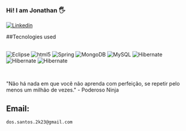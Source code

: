 ### Hi! I am Jonathan 🖐️

[![Linkedin](https://img.shields.io/badge/LinkedIn-0077B5?style=for-the-badge&logo=linkedin&logoColor=white)](https://www.linkedin.com/in/jonathan-java-programmer/)



##Tecnologies used

<dig style="display: inline_block"><br/>
<img alingn="center" alt="Eclipse" src="https://img.shields.io/badge/Eclipse-2C2255?style=for-the-badge&logo=eclipse&logoColor=white">
<img alingn="center" alt="html5" src="https://img.shields.io/badge/Java-ED8B00?style=for-the-badge&logo=openjdk&logoColor=white">
<img alingn="center" alt="Spring" src="https://img.shields.io/badge/Spring-6DB33F?style=for-the-badge&logo=spring&logoColor=white">
<img alingn="center" alt="MongoDB" src="https://img.shields.io/badge/MongoDB-4EA94B?style=for-the-badge&logo=mongodb&logoColor=white">
<img alingn="center" alt="MySQL" src="https://img.shields.io/badge/MySQL-00000F?style=for-the-badge&logo=mysql&logoColor=white">
<img alingn="center" alt="Hibernate" src="https://img.shields.io/badge/Hibernate-59666C?style=for-the-badge&logo=Hibernate&logoColor=white">
<img alingn="center" alt="Hibernate" src="https://img.shields.io/badge/docker-%230db7ed.svg?style=for-the-badge&logo=docker&logoColor=white">
<img alingn="center" alt="Hibernate" src="https://img.shields.io/badge/GitHub_Actions-2088FF?style=for-the-badge&logo=github-actions&logoColor=white">
</div><br/>

"Não há nada em que você não aprenda com perfeição, se repetir pelo menos um milhão de vezes." - Poderoso Ninja

## Email:
    dos.santos.2k23@gmail.com
